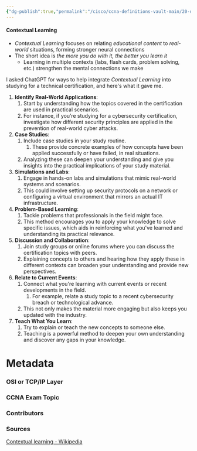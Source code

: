 ```yaml
---
{"dg-publish":true,"permalink":"/cisco/ccna-definitions-vault-main/20-definitions/25-mnemonics-and-summaries/learning-to-study/contextual-learning/"}
---
```


#### Contextual Learning
- *Contextual Learning* focuses on relating *educational content* to *real-world* situations, forming stronger neural connections
- The short idea is *the more you do with it, the better you learn it*
	- Learning in multiple contexts (labs, flash cards, problem solving, etc.) strengthen the mental connections we make


I asked ChatGPT for ways to help integrate *Contextual Learning* into studying for a technical certification, and here's what it gave me.
1. **Identify Real-World Applications**:
	1. Start by understanding how the topics covered in the certification are used in practical scenarios.
	2. For instance, if you’re studying for a cybersecurity certification, investigate how different security principles are applied in the prevention of real-world cyber attacks.
2. **Case Studies**:
	1. Include case studies in your study routine.
		1. These provide concrete examples of how concepts have been applied successfully or have failed, in real situations.
	2. Analyzing these can deepen your understanding and give you insights into the practical implications of your study material.
3. **Simulations and Labs**:
	1. Engage in hands-on labs and simulations that mimic real-world systems and scenarios.
	2. This could involve setting up security protocols on a network or configuring a virtual environment that mirrors an actual IT infrastructure.
4. **Problem-Based Learning**:
	1. Tackle problems that professionals in the field might face.
	2. This method encourages you to apply your knowledge to solve specific issues, which aids in reinforcing what you've learned and understanding its practical relevance.
5. **Discussion and Collaboration**:
	1. Join study groups or online forums where you can discuss the certification topics with peers.
	2. Explaining concepts to others and hearing how they apply these in different contexts can broaden your understanding and provide new perspectives.
6. **Relate to Current Events**:
	1. Connect what you're learning with current events or recent developments in the field.
		1. For example, relate a study topic to a recent cybersecurity breach or technological advance.
	2. This not only makes the material more engaging but also keeps you updated with the industry.
7. **Teach What You Learn**:
	1. Try to explain or teach the new concepts to someone else.
	2. Teaching is a powerful method to deepen your own understanding and discover any gaps in your knowledge.


# Metadata
### OSI or TCP/IP Layer

### CCNA Exam Topic

### Contributors

### Sources
[Contextual learning - Wikipedia](https://en.wikipedia.org/wiki/Contextual_learning)
